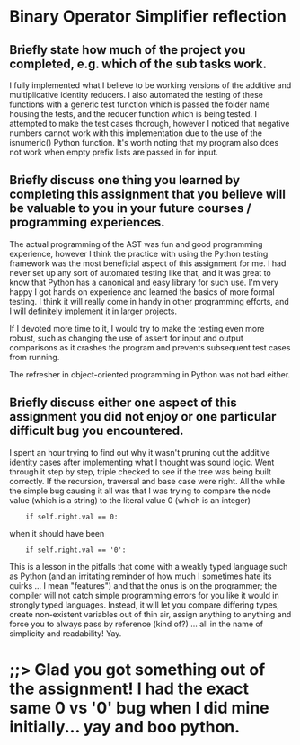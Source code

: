 # Binary Operator Simplifier reflection


## Briefly state how much of the project you completed, e.g. which of the sub tasks work. 

I fully implemented what I believe to be working versions of the additive and multiplicative identity reducers. I also automated the testing of these functions with a generic test function which is passed the folder name housing the tests, and the reducer function which is being tested. I attempted to make the test cases thorough, however I noticed that negative numbers cannot work with this implementation due to the use of the isnumeric() Python function. It's worth noting that my program also does not work when empty prefix lists are passed in for input.

## Briefly discuss one thing you learned by completing this assignment that you believe will be valuable to you in your future courses / programming experiences.

The actual programming of the AST was fun and good programming experience, however I think the practice with using the Python testing framework was the most beneficial aspect of this assignment for me. I had never set up any sort of automated testing like that, and it was great to know that Python has a canonical and easy library for such use. I'm very happy I got hands on experience and learned the basics of more formal testing. I think it will really come in handy in other programming efforts, and I will definitely implement it in larger projects.

If I devoted more time to it, I would try to make the testing even more robust, such as changing the use of assert for input and output comparisons as it crashes the program and prevents subsequent test cases from running.

The refresher in object-oriented programming in Python was not bad either.

## Briefly discuss either one aspect of this assignment you did not enjoy or one particular difficult bug you encountered.

I spent an hour trying to find out why it wasn't pruning out the additive identity cases after implementing what I thought was sound logic. Went through it step by step, triple checked to see if the tree was being built correctly. If the recursion, traversal and base case were right. All the while the simple bug causing it all was that I was trying to compare the node value (which is a string) to the literal value 0 (which is an integer)

        if self.right.val == 0:

when it should have been

        if self.right.val == '0':

This is a lesson in the pitfalls that come with a weakly typed language such as Python (and an irritating reminder of how much I sometimes hate its quirks ... I mean "features") and that the onus is on the programmer; the compiler will not catch simple programming errors for you like it would in strongly typed languages. Instead, it will let you compare differing types, create non-existent variables out of thin air, assign anything to anything and force you to always pass by reference (kind of?) ... all in the name of simplicity and readability! Yay.

# ;;> Glad you got something out of the assignment! I had the exact same 0 vs '0' bug when I did mine initially... yay and boo python.
